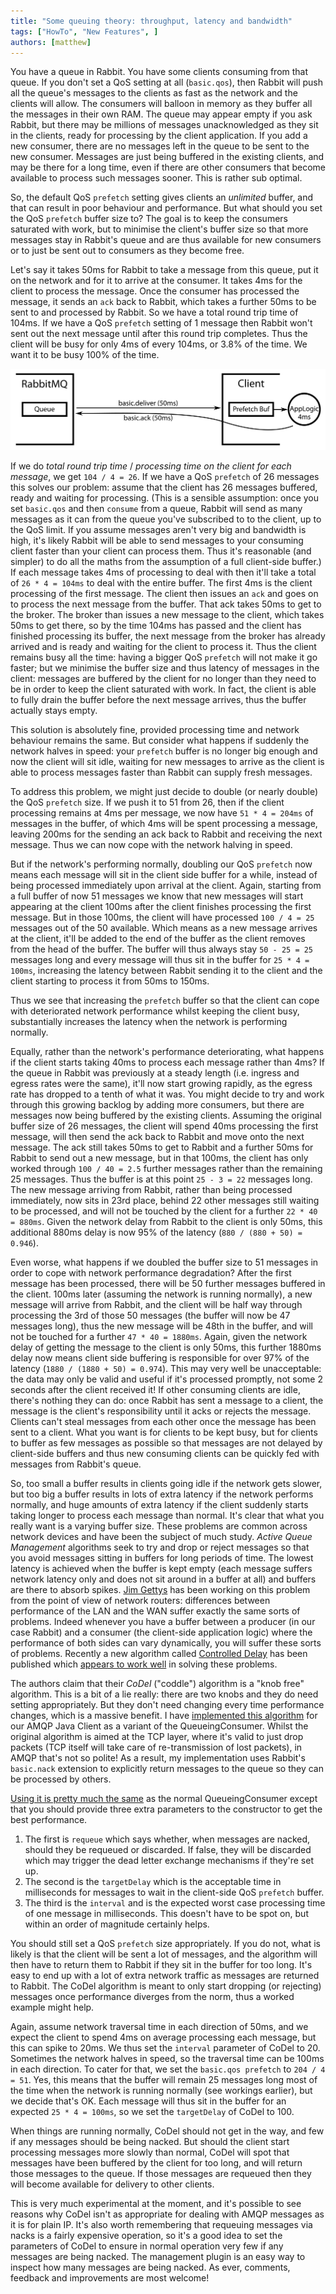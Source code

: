 ```yaml
---
title: "Some queuing theory: throughput, latency and bandwidth"
tags: ["HowTo", "New Features", ]
authors: [matthew]
---
```


You have a queue in Rabbit. You have some clients consuming from that
queue. If you don't set a QoS setting at all (`basic.qos`), then
Rabbit will push all the queue's messages to the clients as fast as
the network and the clients will allow. The consumers will balloon in
memory as they buffer all the messages in their own RAM. The queue may
appear empty if you ask Rabbit, but there may be millions of messages
unacknowledged as they sit in the clients, ready for processing by the
client application. If you add a new consumer, there are no messages
left in the queue to be sent to the new consumer. Messages are just
being buffered in the existing clients, and may be there for a long
time, even if there are other consumers that become available to
process such messages sooner. This is rather sub optimal.

So, the default QoS `prefetch` setting gives clients an _unlimited_
buffer, and that can result in poor behaviour and performance. But
what should you set the QoS `prefetch` buffer size to? The goal is to
keep the consumers saturated with work, but to minimise the client's
buffer size so that more messages stay in Rabbit's queue and are thus
available for new consumers or to just be sent out to consumers as
they become free.

<!-- truncate -->

Let's say it takes 50ms for Rabbit to take a message from this queue,
put it on the network and for it to arrive at the consumer. It takes
4ms for the client to process the message. Once the consumer has
processed the message, it sends an `ack` back to Rabbit, which takes a
further 50ms to be sent to and processed by Rabbit. So we have a total
round trip time of 104ms. If we have a QoS `prefetch` setting of 1
message then Rabbit won't sent out the next message until after this
round trip completes. Thus the client will be busy for only 4ms of
every 104ms, or 3.8% of the time. We want it to be busy 100% of the
time.

![](qos.svg)

If we do _total round trip time_ / _processing time on the client for
each message_, we get `104 / 4 = 26`. If we have a QoS `prefetch` of
26 messages this solves our problem: assume that the client has 26
messages buffered, ready and waiting for processing. (This is a
sensible assumption: once you set `basic.qos` and then `consume` from
a queue, Rabbit will send as many messages as it can from the queue
you've subscribed to to the client, up to the QoS limit. If you assume
messages aren't very big and bandwidth is high, it's likely Rabbit
will be able to send messages to your consuming client faster than
your client can process them. Thus it's reasonable (and simpler) to do
all the maths from the assumption of a full client-side buffer.) If
each message takes 4ms of processing to deal with then it'll take a
total of `26 * 4 = 104ms` to deal with the entire buffer. The first
4ms is the client processing of the first message. The client then
issues an `ack` and goes on to process the next message from the
buffer. That ack takes 50ms to get to the broker. The broker than
issues a new message to the client, which takes 50ms to get there, so
by the time 104ms has passed and the client has finished processing
its buffer, the next message from the broker has already arrived and
is ready and waiting for the client to process it. Thus the client
remains busy all the time: having a bigger QoS `prefetch` will not
make it go faster; but we minimise the buffer size and thus latency of
messages in the client: messages are buffered by the client for no
longer than they need to be in order to keep the client saturated with
work. In fact, the client is able to fully drain the buffer before the
next message arrives, thus the buffer actually stays empty.

This solution is absolutely fine, provided processing time and network
behaviour remains the same. But consider what happens if suddenly the
network halves in speed: your `prefetch` buffer is no longer big
enough and now the client will sit idle, waiting for new messages to
arrive as the client is able to process messages faster than Rabbit
can supply fresh messages.

To address this problem, we might just decide to double (or nearly
double) the QoS `prefetch` size. If we push it to 51 from 26, then if
the client processing remains at 4ms per message, we now have `51 * 4
= 204ms` of messages in the buffer, of which 4ms will be spent
processing a message, leaving 200ms for the sending an ack back to
Rabbit and receiving the next message. Thus we can now cope with the
network halving in speed.

But if the network's performing normally, doubling our QoS `prefetch`
now means each message will sit in the client side buffer for a while,
instead of being processed immediately upon arrival at the
client. Again, starting from a full buffer of now 51 messages we know
that new messages will start appearing at the client 100ms after the
client finishes processing the first message. But in those 100ms, the
client will have processed `100 / 4 = 25` messages out of the 50
available. Which means as a new message arrives at the client, it'll
be added to the end of the buffer as the client removes from the head
of the buffer. The buffer will thus always stay `50 - 25 = 25`
messages long and every message will thus sit in the buffer for `25 *
4 = 100ms`, increasing the latency between Rabbit sending it to the
client and the client starting to process it from 50ms to 150ms.

Thus we see that increasing the `prefetch` buffer so that the client
can cope with deteriorated network performance whilst keeping the
client busy, substantially increases the latency when the network is
performing normally.

Equally, rather than the network's performance deteriorating, what
happens if the client starts taking 40ms to process each message
rather than 4ms? If the queue in Rabbit was previously at a steady
length (i.e. ingress and egress rates were the same), it'll now start
growing rapidly, as the egress rate has dropped to a tenth of what it
was. You might decide to try and work through this growing backlog by
adding more consumers, but there are messages now being buffered by
the existing clients. Assuming the original buffer size of 26
messages, the client will spend 40ms processing the first message,
will then send the ack back to Rabbit and move onto the next
message. The ack still takes 50ms to get to Rabbit and a further 50ms
for Rabbit to send out a new message, but in that 100ms, the client
has only worked through `100 / 40 = 2.5` further messages rather than
the remaining 25 messages. Thus the buffer is at this point `25 - 3 =
22` messages long. The new message arriving from Rabbit, rather than
being processed immediately, now sits in 23rd place, behind 22 other
messages still waiting to be processed, and will not be touched by the
client for a further `22 * 40 = 880ms`. Given the network delay from
Rabbit to the client is only 50ms, this additional 880ms delay is now
95% of the latency (`880 / (880 + 50) = 0.946`).

Even worse, what happens if we doubled the buffer size to 51 messages
in order to cope with network performance degradation? After the first
message has been processed, there will be 50 further messages buffered
in the client. 100ms later (assuming the network is running normally),
a new message will arrive from Rabbit, and the client will be half way
through processing the 3rd of those 50 messages (the buffer will now
be 47 messages long), thus the new message will be 48th in the buffer,
and will not be touched for a further `47 * 40 = 1880ms`. Again, given
the network delay of getting the message to the client is only 50ms,
this further 1880ms delay now means client side buffering is
responsible for over 97% of the latency (`1880 / (1880 + 50) =
0.974`). This may very well be unacceptable: the data may only be
valid and useful if it's processed promptly, not some 2 seconds after
the client received it! If other consuming clients are idle, there's
nothing they can do: once Rabbit has sent a message to a client, the
message is the client's responsibility until it acks or rejects the
message. Clients can't steal messages from each other once the message
has been sent to a client. What you want is for clients to be kept
busy, but for clients to buffer as few messages as possible so that
messages are not delayed by client-side buffers and thus new consuming
clients can be quickly fed with messages from Rabbit's queue.

So, too small a buffer results in clients going idle if the network
gets slower, but too big a buffer results in lots of extra latency if
the network performs normally, and huge amounts of extra latency if
the client suddenly starts taking longer to process each message than
normal. It's clear that what you really want is a varying buffer
size. These problems are common across network devices and have been
the subject of much study. _Active Queue Management_ algorithms seek
to try and drop or reject messages so that you avoid messages sitting
in buffers for long periods of time. The lowest latency is achieved
when the buffer is kept empty (each message suffers network latency
only and does not sit around in a buffer at all) and buffers are there
to absorb spikes. [Jim Gettys](http://gettys.wordpress.com/) has been
working on this problem from the point of view of network routers:
differences between performance of the LAN and the WAN suffer exactly
the same sorts of problems. Indeed whenever you have a buffer between
a producer (in our case Rabbit) and a consumer (the client-side
application logic) where the performance of both sides can vary
dynamically, you will suffer these sorts of problems. Recently a new
algorithm called
[Controlled Delay](https://queue.acm.org/detail.cfm?id=2209336) has
been published which
[appears to work well](http://arstechnica.com/information-technology/2012/05/codel-buffer-management-could-solve-the-internets-bufferbloat-jams/)
in solving these problems.

The authors claim that their _CoDel_ ("coddle") algorithm is a "knob
free" algorithm. This is a bit of a lie really: there are two knobs
and they do need setting appropriately. But they don't need changing
every time performance changes, which is a massive benefit. I have
[implemented this algorithm](https://gist.github.com/2658712) for our
AMQP Java Client as a variant of the QueueingConsumer. Whilst the
original algorithm is aimed at the TCP layer, where it's valid to just
drop packets (TCP itself will take care
of re-transmission of lost packets), in AMQP that's not so polite! As a result,
my implementation uses Rabbit's `basic.nack` extension to explicitly
return messages to the queue so they can be processed by others.

[Using it is pretty much the same](https://gist.github.com/2658727) as
the normal QueueingConsumer except that you should provide three extra
parameters to the constructor to get the best performance.

1. The first is `requeue` which says whether, when messages are
   nacked, should they be requeued or discarded. If false, they will
   be discarded which may trigger the dead letter exchange mechanisms
   if they're set up.
1. The second is the `targetDelay` which is the acceptable time in
   milliseconds for messages to wait in the client-side QoS `prefetch`
   buffer.
1. The third is the `interval` and is the expected worst case
   processing time of one message in milliseconds. This doesn't have
   to be spot on, but within an order of magnitude certainly helps.

You should still set a QoS `prefetch` size appropriately. If you do
not, what is likely is that the client will be sent a lot of messages,
and the algorithm will then have to return them to Rabbit if they sit
in the buffer for too long. It's easy to end up with a lot of extra
network traffic as messages are returned to Rabbit. The CoDel
algorithm is meant to only start dropping (or rejecting) messages once
performance diverges from the norm, thus a worked example might help.

Again, assume network traversal time in each direction of 50ms, and we
expect the client to spend 4ms on average processing each message, but
this can spike to 20ms. We thus set the `interval` parameter of CoDel
to 20. Sometimes the network halves in speed, so the traversal time
can be 100ms in each direction. To cater for that, we set the
`basic.qos prefetch` to `204 / 4 = 51`. Yes, this means that the
buffer will remain 25 messages long most of the time when the network
is running normally (see workings earlier), but we decide that's
OK. Each message will thus sit in the buffer for an expected `25 * 4 =
100ms`, so we set the `targetDelay` of CoDel to 100.

When things are running normally, CoDel should not get in the way, and
few if any messages should be being nacked. But should the client
start processing messages more slowly than normal, CoDel will spot
that messages have been buffered by the client for too long, and will
return those messages to the queue. If those messages are requeued
then they will become available for delivery to other clients.

This is very much experimental at the moment, and it's possible to see
reasons why CoDel isn't as appropriate for dealing with AMQP messages
as it is for plain IP. It's also worth remembering that requeuing
messages via nacks is a fairly expensive operation, so it's a good
idea to set the parameters of CoDel to ensure in normal operation very
few if any messages are being nacked. The management plugin is an easy
way to inspect how many messages are being nacked. As ever, comments,
feedback and improvements are most welcome!
